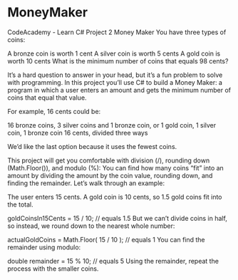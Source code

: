 # MoneyMaker
CodeAcademy - Learn C# Project 2
Money Maker
You have three types of coins:

A bronze coin is worth 1 cent
A silver coin is worth 5 cents
A gold coin is worth 10 cents
What is the minimum number of coins that equals 98 cents?

It’s a hard question to answer in your head, but it’s a fun problem to solve with programming. In this project you’ll use C# to build a Money Maker: a program in which a user enters an amount and gets the minimum number of coins that equal that value.

For example, 16 cents could be:

16 bronze coins,
3 silver coins and 1 bronze coin, or
1 gold coin, 1 silver coin, 1 bronze coin
16 cents, divided three ways

We’d like the last option because it uses the fewest coins.

This project will get you comfortable with division (/), rounding down (Math.Floor()), and modulo (%): You can find how many coins “fit” into an amount by dividing the amount by the coin value, rounding down, and finding the remainder. Let’s walk through an example:

The user enters 15 cents. A gold coin is 10 cents, so 1.5 gold coins fit into the total.

goldCoinsIn15Cents = 15 / 10; // equals 1.5
But we can’t divide coins in half, so instead, we round down to the nearest whole number:

actualGoldCoins = Math.Floor( 15 / 10 ); // equals 1
You can find the remainder using modulo:

double remainder = 15 % 10; // equals 5
Using the remainder, repeat the process with the smaller coins.
